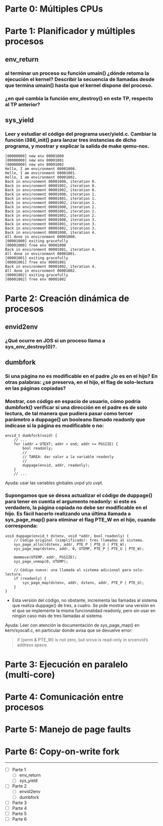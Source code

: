 # Parte 0: Múltiples CPUs

# Parte 1: Planificador y múltiples procesos

## env_return

### al terminar un proceso su función umain() ¿dónde retoma la ejecución el kernel? Describir la secuencia de llamadas desde que termina umain() hasta que el kernel dispone del proceso.

### ¿en qué cambia la función env_destroy() en este TP, respecto al TP anterior?

## sys_yield

### Leer y estudiar el código del programa user/yield.c. Cambiar la función i386_init() para lanzar tres instancias de dicho programa, y mostrar y explicar la salida de make qemu-nox.

```
[00000000] new env 00001000
[00000000] new env 00001001
[00000000] new env 00001002
Hello, I am environment 00001000.
Hello, I am environment 00001001.
Hello, I am environment 00001002.
Back in environment 00001000, iteration 0.
Back in environment 00001001, iteration 0.
Back in environment 00001002, iteration 0.
Back in environment 00001000, iteration 1.
Back in environment 00001001, iteration 1.
Back in environment 00001002, iteration 1.
Back in environment 00001000, iteration 2.
Back in environment 00001001, iteration 2.
Back in environment 00001002, iteration 2.
Back in environment 00001000, iteration 3.
Back in environment 00001001, iteration 3.
Back in environment 00001002, iteration 3.
Back in environment 00001000, iteration 4.
All done in environment 00001000.
[00001000] exiting gracefully
[00001000] free env 00001000
Back in environment 00001001, iteration 4.
All done in environment 00001001.
[00001001] exiting gracefully
[00001001] free env 00001001
Back in environment 00001002, iteration 4.
All done in environment 00001002.
[00001002] exiting gracefully
[00001002] free env 00001002
```

# Parte 2: Creación dinámica de procesos

## envid2env

### ¿Qué ocurre en JOS si un proceso llama a sys_env_destroy(0)?.

## dumbfork

### Si una página no es modificable en el padre ¿lo es en el hijo? En otras palabras: ¿se preserva, en el hijo, el flag de solo-lectura en las páginas copiadas?

### Mostrar, con código en espacio de usuario, cómo podría dumbfork() verificar si una dirección en el padre es de solo lectura, de tal manera que pudiera pasar como tercer parámetro a duppage() un booleano llamado readonly que indicase si la página es modificable o no:

```
envid_t dumbfork(void) {
    // ...
    for (addr = UTEXT; addr < end; addr += PGSIZE) {
        bool readonly;
        //
        // TAREA: dar valor a la variable readonly
        //
        duppage(envid, addr, readonly);
    }
    // ...
```
Ayuda: usar las variables globales uvpd y/o uvpt.

### Supongamos que se desea actualizar el código de duppage() para tener en cuenta el argumento readonly: si este es verdadero, la página copiada no debe ser modificable en el hijo. Es fácil hacerlo realizando una última llamada a sys_page_map() para eliminar el flag PTE_W en el hijo, cuando corresponda:

```
void duppage(envid_t dstenv, void *addr, bool readonly) {
    // Código original (simplificado): tres llamadas al sistema.
    sys_page_alloc(dstenv, addr, PTE_P | PTE_U | PTE_W);
    sys_page_map(dstenv, addr, 0, UTEMP, PTE_P | PTE_U | PTE_W);

    memmove(UTEMP, addr, PGSIZE);
    sys_page_unmap(0, UTEMP);

    // Código nuevo: una llamada al sistema adicional para solo-lectura.
    if (readonly) {
        sys_page_map(dstenv, addr, dstenv, addr, PTE_P | PTE_U);
    }
}
```

- Esta versión del código, no obstante, incrementa las llamadas al sistema que realiza duppage() de tres, a cuatro. Se pide mostrar una versión en el que se implemente la misma funcionalidad readonly, pero sin usar en ningún caso más de tres llamadas al sistema.

Ayuda: Leer con atención la documentación de sys_page_map() en kern/syscall.c, en particular donde avisa que se devuelve error:
> if (perm & PTE_W) is not zero, but srcva is read-only in srcenvid’s address space.

# Parte 3: Ejecución en paralelo (multi-core)

# Parte 4: Comunicación entre procesos

# Parte 5: Manejo de page faults

# Parte 6: Copy-on-write fork

---

- [ ] Parte 1
    - [ ] env_return
    - [ ] sys_yield
- [ ] Parte 2
    - [ ] envid2env
    - [ ] dumbfork
- [ ] Parte 3
- [ ] Parte 4
- [ ] Parte 5
- [ ] Parte 6